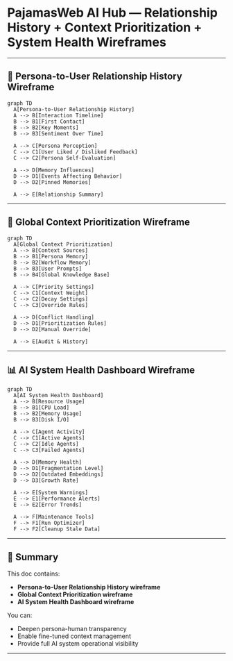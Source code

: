 # PajamasWeb AI Hub — Relationship History + Context Prioritization + System Health Wireframes

---

## 👥 Persona-to-User Relationship History Wireframe

```mermaid
graph TD
  A[Persona-to-User Relationship History]
  A --> B[Interaction Timeline]
  B --> B1[First Contact]
  B --> B2[Key Moments]
  B --> B3[Sentiment Over Time]

  A --> C[Persona Perception]
  C --> C1[User Liked / Disliked Feedback]
  C --> C2[Persona Self-Evaluation]

  A --> D[Memory Influences]
  D --> D1[Events Affecting Behavior]
  D --> D2[Pinned Memories]

  A --> E[Relationship Summary]
```

---

## 🔄 Global Context Prioritization Wireframe

```mermaid
graph TD
  A[Global Context Prioritization]
  A --> B[Context Sources]
  B --> B1[Persona Memory]
  B --> B2[Workflow Memory]
  B --> B3[User Prompts]
  B --> B4[Global Knowledge Base]

  A --> C[Priority Settings]
  C --> C1[Context Weight]
  C --> C2[Decay Settings]
  C --> C3[Override Rules]

  A --> D[Conflict Handling]
  D --> D1[Prioritization Rules]
  D --> D2[Manual Override]

  A --> E[Audit & History]
```

---

## 📊 AI System Health Dashboard Wireframe

```mermaid
graph TD
  A[AI System Health Dashboard]
  A --> B[Resource Usage]
  B --> B1[CPU Load]
  B --> B2[Memory Usage]
  B --> B3[Disk I/O]

  A --> C[Agent Activity]
  C --> C1[Active Agents]
  C --> C2[Idle Agents]
  C --> C3[Failed Agents]

  A --> D[Memory Health]
  D --> D1[Fragmentation Level]
  D --> D2[Outdated Embeddings]
  D --> D3[Growth Rate]

  A --> E[System Warnings]
  E --> E1[Performance Alerts]
  E --> E2[Error Trends]

  A --> F[Maintenance Tools]
  F --> F1[Run Optimizer]
  F --> F2[Cleanup Stale Data]
```

---

## 🌟 Summary

This doc contains:

- **Persona-to-User Relationship History wireframe**
- **Global Context Prioritization wireframe**
- **AI System Health Dashboard wireframe**

You can:

- Deepen persona-human transparency
- Enable fine-tuned context management
- Provide full AI system operational visibility

---
